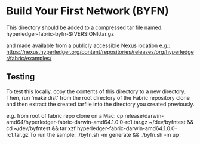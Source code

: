 # Build Your First Network (BYFN)

This directory should be added to a compressed tar file named:
  hyperledger-fabric-byfn-$(VERSION).tar.gz

and made available from a publicly accessible Nexus location e.g.:
  https://nexus.hyperledger.org/content/repositories/releases/org/hyperledger/fabric/examples/

## Testing

To test this locally, copy the contents of this directory to a new directory. Then,
run 'make dist' from the root directory of the Fabric repository clone and
then extract the created tarfile into the directory you created previously.

e.g. from root of fabric repo clone on a Mac:
cp release/darwin-amd64/hyperledger-fabric-darwin-amd64.1.0.0-rc1.tar.gz ~/dev/byfntest && cd ~/dev/byfntest && tar xzf hyperledger-fabric-darwin-amd64.1.0.0-rc1.tar.gz
To run the sample:
./byfn.sh -m generate && ./byfn.sh -m up

